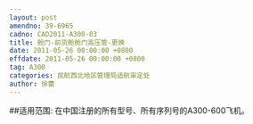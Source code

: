 ```yaml
---
layout: post
amendno: 39-6965
cadno: CAD2011-A300-03
title: 舱门-前货舱舱门高压管-更换
date: 2011-05-26 00:00:00 +0800
effdate: 2011-05-26 00:00:00 +0800
tag: A300
categories: 民航西北地区管理局适航审定处
author: 徐蕾
---
```


##适用范围:
在中国注册的所有型号、所有序列号的A300-600飞机。

